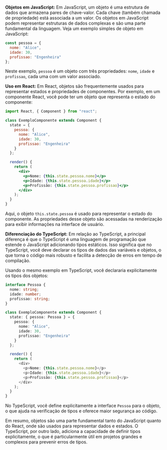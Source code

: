 **Objetos em JavaScript:**
Em JavaScript, um objeto é uma estrutura de dados que armazena pares de chave-valor. Cada chave (também chamada de propriedade) está associada a um valor. Os objetos em JavaScript podem representar estruturas de dados complexas e são uma parte fundamental da linguagem. Veja um exemplo simples de objeto em JavaScript:

```javascript
const pessoa = {
  nome: "Alice",
  idade: 30,
  profissao: "Engenheira"
};
```

Neste exemplo, `pessoa` é um objeto com três propriedades: `nome`, `idade` e `profissao`, cada uma com um valor associado.

**Uso em React:**
Em React, objetos são frequentemente usados para representar estados e propriedades de componentes. Por exemplo, em um componente React, você pode ter um objeto que representa o estado do componente:

```jsx
import React, { Component } from "react";

class ExemploComponente extends Component {
  state = {
    pessoa: {
      nome: "Alice",
      idade: 30,
      profissao: "Engenheira"
    }
  };

  render() {
    return (
      <div>
        <p>Nome: {this.state.pessoa.nome}</p>
        <p>Idade: {this.state.pessoa.idade}</p>
        <p>Profissão: {this.state.pessoa.profissao}</p>
      </div>
    );
  }
}
```

Aqui, o objeto `this.state.pessoa` é usado para representar o estado do componente. As propriedades desse objeto são acessadas na renderização para exibir informações na interface de usuário.

**Diferenciação do TypeScript:**
Em relação ao TypeScript, a principal diferença é que o TypeScript é uma linguagem de programação que estende o JavaScript adicionando tipos estáticos. Isso significa que no TypeScript, você deve declarar os tipos de dados das variáveis e objetos, o que torna o código mais robusto e facilita a detecção de erros em tempo de compilação.

Usando o mesmo exemplo em TypeScript, você declararia explicitamente os tipos dos objetos:

```typescript
interface Pessoa {
  nome: string;
  idade: number;
  profissao: string;
}

class ExemploComponente extends Component {
  state: { pessoa: Pessoa } = {
    pessoa: {
      nome: "Alice",
      idade: 30,
      profissao: "Engenheira"
    }
  };

  render() {
    return (
      <div>
        <p>Nome: {this.state.pessoa.nome}</p>
        <p>Idade: {this.state.pessoa.idade}</p>
        <p>Profissão: {this.state.pessoa.profissao}</p>
      </div>
    );
  }
}
```

No TypeScript, você define explicitamente a interface `Pessoa` para o objeto, o que ajuda na verificação de tipos e oferece maior segurança ao código.

Em resumo, objetos são uma parte fundamental tanto do JavaScript quanto do React, onde são usados para representar dados e estados. O TypeScript, por outro lado, adiciona a capacidade de definir tipos explicitamente, o que é particularmente útil em projetos grandes e complexos para prevenir erros de tipos.
